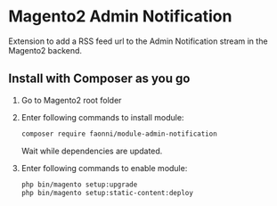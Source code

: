 # Magento2 Admin Notification

Extension to add a RSS feed url to the Admin Notification stream in the Magento2 backend.

## Install with Composer as you go

1. Go to Magento2 root folder

2. Enter following commands to install module:

    ```bash
    composer require faonni/module-admin-notification
    ```
   Wait while dependencies are updated.

3. Enter following commands to enable module:

    ```bash
	php bin/magento setup:upgrade
	php bin/magento setup:static-content:deploy

